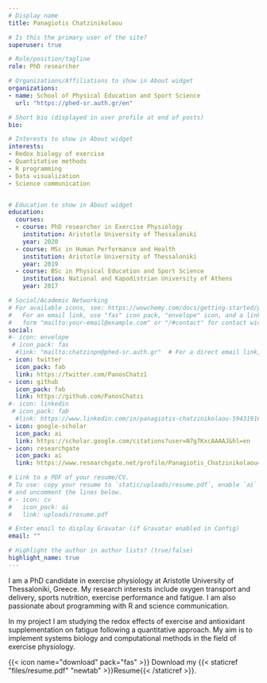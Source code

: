 ```yaml
---
# Display name
title: Panagiotis Chatzinikolaou

# Is this the primary user of the site?
superuser: true

# Role/position/tagline
role: PhD researcher

# Organizations/Affiliations to show in About widget
organizations:
- name: School of Physical Education and Sport Science
  url: "https://phed-sr.auth.gr/en"

# Short bio (displayed in user profile at end of posts)
bio: 

# Interests to show in About widget
interests:
- Redox biology of exercise
- Quantitative methods
- R programming
- Data visualization
- Science communication


# Education to show in About widget
education:
  courses:
  - course: PhD researcher in Exercise Physiology
    institution: Aristotle University of Thessaloniki
    year: 2020
  - course: MSc in Human Performance and Health
    institution: Aristotle University of Thessaloniki
    year: 2019
  - course: BSc in Physical Education and Sport Science
    institution: National and Kapodistrian University of Athens
    year: 2017

# Social/Academic Networking
# For available icons, see: https://wowchemy.com/docs/getting-started/page-builder/#icons
#   For an email link, use "fas" icon pack, "envelope" icon, and a link in the
#   form "mailto:your-email@example.com" or "/#contact" for contact widget.
social:
#- icon: envelope
 # icon_pack: fas
  #link: "mailto:chatzinpn@phed-sr.auth.gr"  # For a direct email link, use "mailto:chatzinpn@phed-sr.auth.gr" or '/#contact' to link with contact.
- icon: twitter
  icon_pack: fab
  link: https://twitter.com/PanosChatz1
- icon: github
  icon_pack: fab
  link: https://github.com/PanosChatzi
#- icon: linkedin
 # icon_pack: fab
  #link: https://www.linkedin.com/in/panagiotis-chatzinikolaou-594319168/
- icon: google-scholar
  icon_pack: ai
  link: https://scholar.google.com/citations?user=N7g7KxcAAAAJ&hl=en
- icon: researchgate
  icon_pack: ai
  link: https://www.researchgate.net/profile/Panagiotis_Chatzinikolaou4

# Link to a PDF of your resume/CV.
# To use: copy your resume to `static/uploads/resume.pdf`, enable `ai` icons in `params.toml`, 
# and uncomment the lines below.
# - icon: cv
#   icon_pack: ai
#   link: uploads/resume.pdf

# Enter email to display Gravatar (if Gravatar enabled in Config)
email: ""

# Highlight the author in author lists? (true/false)
highlight_name: true
---
```


I am a PhD candidate in exercise physiology at Aristotle University of Thessaloniki, Greece. My research interests include oxygen transport and delivery, sports nutrition, exercise performance and fatigue. I am also passionate about programming with R and science communication.

In my project I am studying the redox effects of exercise and antioxidant supplementation on fatigue following a quantitative approach. My aim is to implement systems biology and computational methods in the field of exercise physiology.

{{< icon name="download" pack="fas" >}} Download my {{< staticref "files/resume.pdf" "newtab" >}}Resume{{< /staticref >}}.

